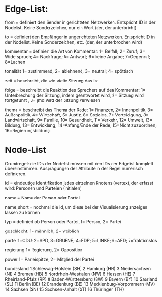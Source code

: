 <h1>Edge-List: </h1>

<p> from  = definiert den Sender in gerichteten Netzwerken. Entspricht ID in der Nodelist. Keine Sonderzeichen, nur ein Wort (der, der unterbricht)</p>
<p> to  = definiert den Empfänger in ungerichteten Netzwerken. Entspricht ID in der Nodelist. Keine Sonderzeichen, etc. (der, der unterbrochen wird)</p>
<p> kommentar	= definiert die Art von Kommentar: 1= Beifall; 2= Zuruf; 3= Widerspruch; 4= Nachfrage; 5= Antwort; 6= keine Angabe; 7=Gegenruf; 8=Lachen </p>
<p> tonalität	1= zustimmend, 2= ablehnend, 3= neutral; 4= spöttisch </p>
<p> zeit	= beschreibt, die wie vielte Sitzung das ist </p>
<p> folge	= beschreibt die Reaktion des Sprechers auf den Kommentar: 1= Unterbrechung der Sitzung, indem geantwortet wird, 2= Sitzung wird fortgeführt , 3= jmd wird der Sitzung verwiesen </p>
<p> thema	= beschreibt das Thema der Rede: 1= Finanzen, 2= Innenpolitik, 3= Außenpolitik, 4= Wirtschaft, 5= Justiz, 6= Soziales, 7= Verteidigung, 8= Landwirtschaft, 9= Familie, 10= Gesundheit, 11= Verkehr, 12= Umwelt, 13= Bildung, 13= Entwicklung, 14=Anfang/Ende der Rede; 15=Nicht zuzuordnen; 16=Regierungsbildung </p>
<p></p>	

<h1> Node-List </h1>
Grundregel: die IDs der Nodelist müssen mit den IDs der Edgelist komplett übereinstimmen. Ausprägungen der Attribute in der Regel numerisch definieren.

<p> id	= eindeutige Identifikation jedes einzelnen Knotens (vertex), der erfasst wird: Personen und Parteien (Initialen) </p>
<p> name	= Name der Person oder Partei </p>
<p> name_short = nochmal die id, um diese bei der Visualisierung anzeigen lassen zu können </p>
<p> typ	= definiert ob Person oder Partei, 1= Person, 2= Partei </p>
<p> geschlecht:	1= männlich, 2= weiblich </p>
<p> partei 1=CDU; 2=SPD; 3=GRUENE; 4=FDP; 5=LINKE; 6=AFD; 7=fraktionslos </p>
<p> regierung	1= Regierung, 2= Opposition </p>
<p> power	1= Parteispitze, 2= Mitglied der Partei </p>
<p> bundesland
	1 Schleswig-Holstein (SH)
	2 Hamburg (HH)
	3 Niedersachsen (NI)
	4 Bremen (HB)
	5 Nordrhein-Westfalen (NW)
	6 Hessen (HE)
	7 Rheinland-Pfalz (RP)
	8 Baden-Württemberg (BW)
	9 Bayern (BY)
	10 Saarland (SL)
	11 Berlin (BE)
	12 Brandenburg (BB)
	13 Mecklenburg-Vorpommern (MV)
	14 Sachsen (SN)
	15 Sachsen-Anhalt (ST)
	16 Thüringen (TH) </p>

